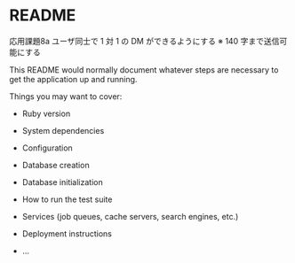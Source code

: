 # README


応用課題8a
ユーザ同士で 1 対 1 の DM ができるようにする
※ 140 字まで送信可能にする



This README would normally document whatever steps are necessary to get the
application up and running.

Things you may want to cover:

* Ruby version

* System dependencies

* Configuration

* Database creation

* Database initialization

* How to run the test suite

* Services (job queues, cache servers, search engines, etc.)

* Deployment instructions

* ...
